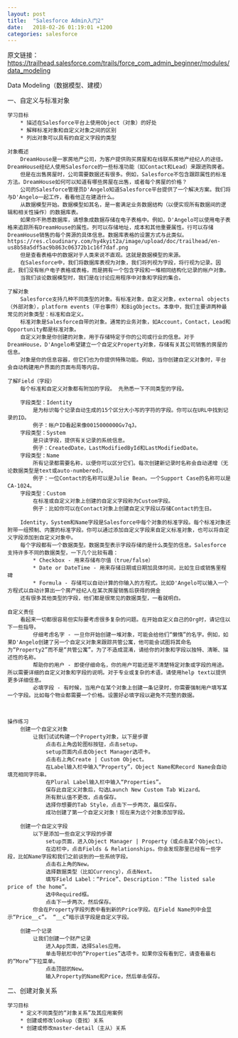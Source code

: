 ```yaml
---
layout: post
title:  "Salesforce Admin入门2"
date:   2018-02-26 01:19:01 +1200
categories: salesforce
---
```

原文链接：https://trailhead.salesforce.com/trails/force_com_admin_beginner/modules/data_modeling

Data Modeling（数据模型、建模）

一、自定义与标准对象

    学习目标
        * 描述在Salesforce平台上使用Object（对象）的好处
        * 解释标准对象和自定义对象之间的区别
        * 列出对象可以具有的自定义字段的类型

    对象概述
        DreamHouse是一家房地产公司，为客户提供购买房屋和在线联系房地产经纪人的途径。DreamHouse经纪人使用Salesforce的一些标准功能（如Contact和Lead）来跟进购房者。
        但是在出售房屋时，公司需要数据还有很多。例如，Salesforce不包含跟踪属性的标准方法。DreamHouse如何可以知道有哪些房屋在出售，或者每个房屋的价格？
        公司的Salesforce管理员D'Angelo知道Salesforce平台提供了一个解决方案。我们将与D'Angelo一起工作，看看他正在建造什么。
        从数据模型开始。数据模型如其名，是一套满足业务数据结构（以便实现所有数据间的逻辑和相关性操作）的数据库表。
        如果你不熟悉数据库，请想象成数据存储在电子表格中。例如，D'Angelo可以使用电子表格来追踪所有DreamHouse的属性。列可以存储地址，成本和其他重要属性。行可以存储DreamHouse销售的每个房源的具体信息。数据库表格的设置方式与此类似。
    https://res.cloudinary.com/hy4kyit2a/image/upload/doc/trailhead/en-us8b58a5df5ac9b863c06372b1c16f7daf.png
        但是查看表格中的数据对于人类来说不直观。这就是数据模型的来源。
        在Salesforce中，我们将数据库表视为对象，我们将列视为字段，将行视为记录。因此，我们没有帐户电子表格或表格，而是拥有一个包含字段和一堆相同结构化记录的帐户对象。
        当我们谈论数据模型时，我们是在讨论应用程序中对象和字段的集合。

    了解对象
        Salesforce支持几种不同类型的对象。有标准对象，自定义对象，external objects（外部对象），platform events（平台事件）和BigObjects。本章中，我们主要讲两种最常见的对象类型：标准和自定义。
        标准对象是Salesforce自带的对象。通常的业务对象，如Account，Contact，Lead和Opportunity都是标准对象。
        自定义对象是你创建的对象，用于存储特定于你的公司或行业的信息。对于DreamHouse，D'Angelo希望建立一个自定义Property对象，存储有关其公司销售的房屋的信息。
        对象是你的信息容器，但它们也为你提供特殊功能。例如，当你创建自定义对象时，平台会自动构建用户界面的页面布局等内容。

    了解Field（字段）
        每个标准和自定义对象都有附加的字段。 先熟悉一下不同类型的字段。

        字段类型：Identity
            是为标识每个记录自动生成的15个区分大小写的字符的字段。你可以在URL中找到记录的ID。
            例子：帐户ID看起来像0015000000Gv7qJ。
        字段类型：System
            是只读字段，提供有关记录的系统信息。
            例子：CreatedDate，LastModifiedById和LastModifiedDate。
        字段类型：Name
            所有记录都需要名称，以便你可以区分它们。每次创建新记录时名称会自动递增（无论数据类型是text或auto-numbered）。
            例子：一位Contact的名称可以是Julie Bean。一个Support Case的名称可以是CA-1024。
        字段类型：Custom
            在标准或自定义对象上创建的自定义字段称为Custom字段。
            例子：比如你可以在Contact对象上创建自定义字段以存储Contact的生日。

        Identity，System和Name字段是Salesforce中每个对象的标准字段。每个标准对象还附带一组预制、内置的标准字段。你可以通过添加自定义字段来自定义标准对象，也可以将自定义字段添加到自定义对象中。
        每个字段都有一个数据类型。数据类型表示字段存储的是什么类型的信息。Salesforce支持许多不同的数据类型，一下几个比较有趣：
            * Checkbox - 用来存储布尔值（true/false）
            * Date or DateTime - 用来存储日期或日期加具体时间，比如生日或销售里程碑
            * Formula - 存储可以自动计算的你输入的方程式。比如D'Angelo可以输入一个方程式以自动计算出一个房产经纪人在某次房屋销售后获得的佣金
        还有很多其他类型的字段，他们都是很常见的数据类型，一看就明白。

    自定义责任
        看起来一切都很容易但实际要考虑很多复杂的问题。在开始自定义自己的Org时，请记住以下一些指导。
            仔细考虑名字 - 一旦你开始创建一堆对象，可能会给他们“懒惰”的名字。例如，如果D'Angelo创建了另一个自定义对象来跟踪共管公寓，他可能会试图将其命名为“Property2”而不是“共管公寓”。为了不造成混淆，请给你的对象和字段以独特、清晰、描述性的名称。
            帮助你的用户 - 即使仔细命名，你的用户可能还是不清楚特定对象或字段的用途。所以需要详细的自定义对象和字段的说明。对于专业或复杂的术语，请使用help text以提供更多详细信息。
            必填字段 - 有时候，当用户在某个对象上创建一条记录时，你需要强制用户填写某一个字段。比如每个物业都需要一个价格。设置好必填字段以避免不完整的数据。



    操作练习
        创建一个自定义对象
            让我们试试构建一个Property对象，以下是步骤
                点击右上角齿轮图标按钮，点击setup。
                setup页面内点击Object Manager选项卡。
                点击右上角Create | Custom Object。
                在Label输入栏中输入“Property”，Object Name和Record Name会自动填充相同字符串。
                在Plural Label输入栏中输入“Properties”。
                保存此自定义对象后，勾选Launch New Custom Tab Wizard。
                所有默认值不更改，点击保存。
                选择你想要的Tab Style，点击下一步两次，最后保存。
                成功创建了第一个自定义对象！现在来为这个对象添加字段。

        创建一个自定义字段
            以下是添加一些自定义字段的步骤
                setup页面，进入Object Manager | Property（或点击某个Object）。
                在边栏中，点击Fields & Relationships。你会发现那里已经有一些字段，比如Name字段和我们之前谈到的一些系统字段。
                点击右上角的New。
                选择数据类型（比如Currency），点击Next。
                填写Field Label：“Price”、Description：“The listed sale price of the home”。
                选中Required框。
                点击下一步两次，然后保存。
            你会在Property字段列表中看到新的Price字段。在Field Name列中会显示“Price__c”。 “__c”暗示该字段是自定义字段。

        创建一个记录
            让我们创建一个财产记录
                进入App页面，选择Sales应用。
                单击导航栏中的“Properties”选项卡。如果你没有看到它，请查看最右的“More”下拉菜单。
                点击顶部的New。
                输入Property的Name和Price，然后单击保存。


二、创建对象关系

    学习目标
        * 定义不同类型的“对象关系”及其应用案例
        * 创建或修改lookup（查找）关系
        * 创建或修改master-detail（主从）关系

